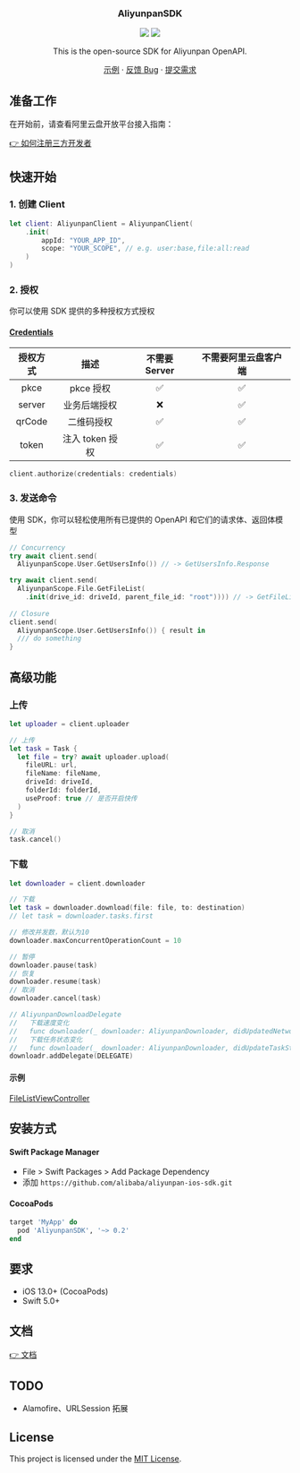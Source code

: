 <div align="center">
  <h3 align="center">AliyunpanSDK</h3>
  <p align="center">
    <a href="https://cocoapods.org/pods/AliyunpanSDK"><img src="https://img.shields.io/cocoapods/v/AliyunpanSDK?color=%23526efa"/></a>
    <a><img src="https://img.shields.io/badge/Platforms-macOS_iOS_tvOS_visionOS-Green"/></a>
  </p>

  <p align="center">
  This is the open-source SDK for Aliyunpan OpenAPI. 
  </p>
  <p align="center">
    <a href="https://github.com/alibaba/aliyunpan-ios-sdk/tree/main/Demo">示例</a>
    ·
    <a href="https://github.com/alibaba/aliyunpan-ios-sdk/issues/new?labels=bug">反馈 Bug</a>
    ·
    <a href="https://github.com/alibaba/aliyunpan-ios-sdk/issues/new?labels=feature">提交需求</a>
  </p>
</div>

## 准备工作

在开始前，请查看阿里云盘开放平台接入指南：

[👉 如何注册三方开发者](https://www.yuque.com/aliyundrive/zpfszx/tyzl591kxmft4e81)

## 快速开始

### 1. 创建 Client
```swift
let client: AliyunpanClient = AliyunpanClient(
    .init(
        appId: "YOUR_APP_ID",
        scope: "YOUR_SCOPE", // e.g. user:base,file:all:read
    )
)
```

### 2. 授权
你可以使用 SDK 提供的多种授权方式授权
#### [Credentials](https://alibaba.github.io/aliyunpan-ios-sdk/Enums/AliyunpanCredentials.html)

| 授权方式 | 描述 | **不需要** Server | **不需要**阿里云盘客户端 |
| :----: | :----: | :----: | :----: |
| pkce | pkce 授权 | ✅ | ✅ |
| server | 业务后端授权 | ❌ | ✅ |
| qrCode | 二维码授权 | ✅ | ✅ |
| token | 注入 token 授权 | ✅ | ✅ | 

```swift
client.authorize(credentials: credentials)
```

### 3. 发送命令

使用 SDK，你可以轻松使用所有已提供的 OpenAPI 和它们的请求体、返回体模型

```swift
// Concurrency
try await client.send(
  AliyunpanScope.User.GetUsersInfo()) // -> GetUsersInfo.Response

try await client.send(
  AliyunpanScope.File.GetFileList(
    .init(drive_id: driveId, parent_file_id: "root")))) // -> GetFileList.Response
        
// Closure
client.send(
  AliyunpanScope.User.GetUsersInfo()) { result in
  /// do something
}
```

## 高级功能

### 上传
```swift
let uploader = client.uploader

// 上传
let task = Task {
  let file = try? await uploader.upload(
    fileURL: url,
    fileName: fileName,
    driveId: driveId,
    folderId: folderId,
    useProof: true // 是否开启快传
  )
}

// 取消
task.cancel()
```

### 下载
```swift
let downloader = client.downloader

// 下载
let task = downloader.download(file: file, to: destination)
// let task = downloader.tasks.first

// 修改并发数，默认为10
downloader.maxConcurrentOperationCount = 10

// 暂停
downloader.pause(task)
// 恢复
downloader.resume(task)
// 取消
downloader.cancel(task)

// AliyunpanDownloadDelegate
//   下载速度变化
//   func downloader(_ downloader: AliyunpanDownloader, didUpdatedNetworkSpeed networkSpeed: Int64)
//   下载任务状态变化 
//   func downloader(_ downloader: AliyunpanDownloader, didUpdateTaskState state: AliyunpanDownloadTask.State, for task: AliyunpanDownloadTask)
downloadr.addDelegate(DELEGATE)
```

#### 示例
[FileListViewController](Demo/Demo/Demo-iOS/FileListViewController.swift)

## 安装方式

#### Swift Package Manager

- File > Swift Packages > Add Package Dependency
- 添加 `https://github.com/alibaba/aliyunpan-ios-sdk.git`

#### CocoaPods

```ruby
target 'MyApp' do
  pod 'AliyunpanSDK', '~> 0.2'
end
```

## 要求

- iOS 13.0+ (CocoaPods)
- Swift 5.0+ 

## 文档

[👉 文档](https://alibaba.github.io/aliyunpan-ios-sdk/)

## TODO
- Alamofire、URLSession 拓展

## License

This project is licensed under the [MIT License](LICENSE).
